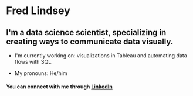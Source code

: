 # Fred Lindsey
## I'm a data science scientist, specializing in creating ways to communicate data visually.

- I'm currently working on: visualizations in Tableau and automating data flows with SQL.

- My pronouns: He/him

#### You can connect with me through [LinkedIn](https://www.linkedin.com/in/fred-lindsey92/)





